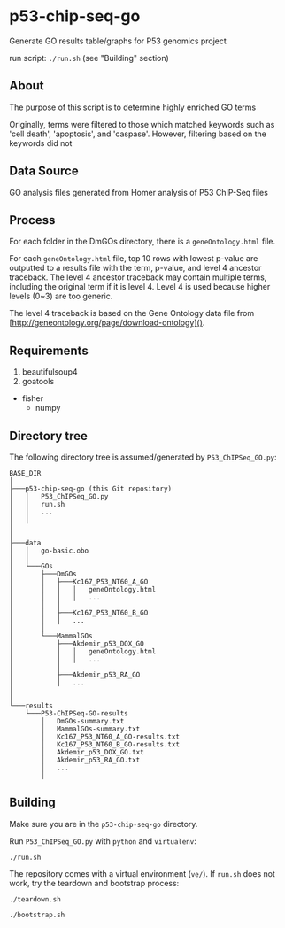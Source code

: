 # p53-chip-seq-go

Generate GO results table/graphs for P53 genomics project

run script: `./run.sh` (see "Building" section)

## About

The purpose of this script is to determine highly enriched GO terms

Originally, terms were filtered to those which matched keywords such as 'cell death', 'apoptosis', and 'caspase'. However, filtering based on the keywords did not 

## Data Source

GO analysis files generated from Homer analysis of P53 ChIP-Seq files

## Process

For each folder in the DmGOs directory, there is a `geneOntology.html` file.

For each `geneOntology.html` file, top 10 rows with lowest p-value are outputted to a results file with the term, p-value, and level 4 ancestor traceback. The level 4 ancestor traceback may contain multiple terms, including the original term if it is level 4. Level 4 is used because higher levels (0~3) are too generic.

The level 4 traceback is based on the Gene Ontology data file from [http://geneontology.org/page/download-ontology]().


## Requirements

1. beautifulsoup4
2. goatools
  * fisher
    * numpy

## Directory tree

The following directory tree is assumed/generated by `P53_ChIPSeq_GO.py`:

```
BASE_DIR
│
├───p53-chip-seq-go (this Git repository)
│   │   P53_ChIPSeq_GO.py
│   │   run.sh
│   │   ...
│   │
│
│
├───data
│   │   go-basic.obo
│   │
│   └───GOs
│       ├───DmGOs
│       │   ├───Kc167_P53_NT60_A_GO
│       │   │   │   geneOntology.html
│       │   │   │   ...
│       │   │
│       │   ├───Kc167_P53_NT60_B_GO
│       │   │   ...
│       │
│       └───MammalGOs
│           ├───Akdemir_p53_DOX_GO
│           │   │   geneOntology.html
│           │   │   ...
│           │
│           ├───Akdemir_p53_RA_GO
│           │   ...
│
│
└───results
    └───P53-ChIPSeq-GO-results
        │   DmGOs-summary.txt
        │   MammalGOs-summary.txt
        │   Kc167_P53_NT60_A_GO-results.txt
        │   Kc167_P53_NT60_B_GO-results.txt
        │   Akdemir_p53_DOX_GO.txt
        │   Akdemir_p53_RA_GO.txt
        │   ...
        │
```

## Building

Make sure you are in the `p53-chip-seq-go` directory.

Run `P53_ChIPSeq_GO.py` with `python` and `virtualenv`:

```
./run.sh
```

The repository comes with a virtual environment (`ve/`). If `run.sh` does not work, try the teardown and bootstrap process:

```
./teardown.sh
```

```
./bootstrap.sh
```
